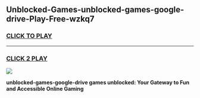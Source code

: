 
## Unblocked-Games-unblocked-games-google-drive-Play-Free-wzkq7
<h3>
<a href="https://premium76.site?title=unblocked-games-google-drive&ref=21A">CLICK TO PLAY</a></h3>
<hr>

<h3>
<a href="https://premium76.site?title=unblocked-games-google-drive&ref=21A">CLICK 2 PLAY</a>
  
</h3>

<a href="https://premium76.site?title=unblocked-games-google-drive&ref=21A"><img src="https://clearcache.store/games.png"></a>


**unblocked-games-google-drive games unblocked: Your Gateway to Fun and Accessible Online Gaming**
